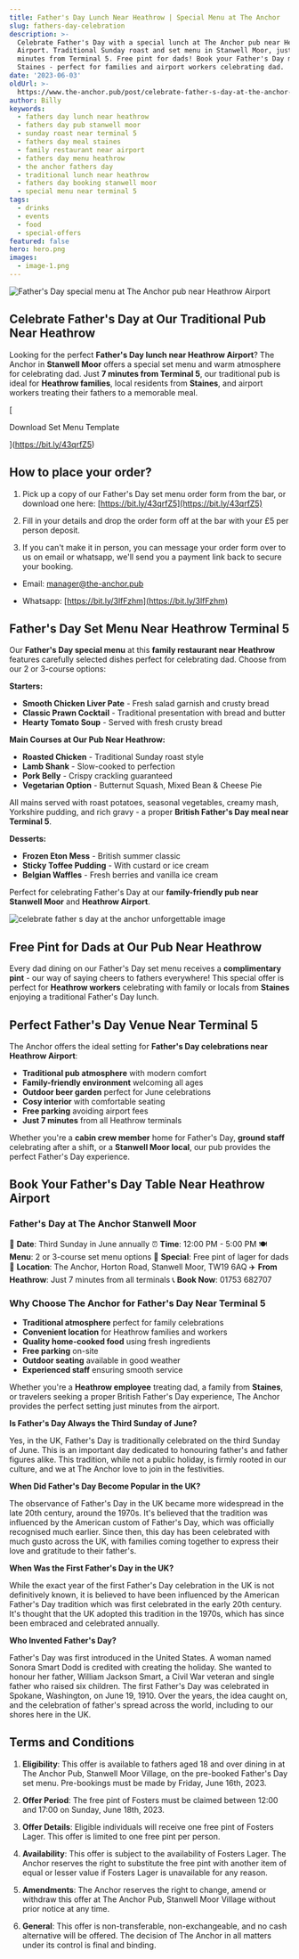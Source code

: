 ```yaml
---
title: Father's Day Lunch Near Heathrow | Special Menu at The Anchor
slug: fathers-day-celebration
description: >-
  Celebrate Father's Day with a special lunch at The Anchor pub near Heathrow
  Airport. Traditional Sunday roast and set menu in Stanwell Moor, just 7
  minutes from Terminal 5. Free pint for dads! Book your Father's Day meal near
  Staines - perfect for families and airport workers celebrating dad.
date: '2023-06-03'
oldUrl: >-
  https://www.the-anchor.pub/post/celebrate-father-s-day-at-the-anchor-unforgettable
author: Billy
keywords:
  - fathers day lunch near heathrow
  - fathers day pub stanwell moor
  - sunday roast near terminal 5
  - fathers day meal staines
  - family restaurant near airport
  - fathers day menu heathrow
  - the anchor fathers day
  - traditional lunch near heathrow
  - fathers day booking stanwell moor
  - special menu near terminal 5
tags:
  - drinks
  - events
  - food
  - special-offers
featured: false
hero: hero.png
images:
  - image-1.png
---
```


  

![Father's Day special menu at The Anchor pub near Heathrow Airport](/content/blog/celebrate-father-s-day-at-the-anchor-unforgettable/hero.png)

## Celebrate Father's Day at Our Traditional Pub Near Heathrow

Looking for the perfect **Father's Day lunch near Heathrow Airport**? The Anchor in **Stanwell Moor** offers a special set menu and warm atmosphere for celebrating dad. Just **7 minutes from Terminal 5**, our traditional pub is ideal for **Heathrow families**, local residents from **Staines**, and airport workers treating their fathers to a memorable meal.

[

Download Set Menu Template

](https://bit.ly/43qrfZ5)

## How to place your order?

1.  Pick up a copy of our Father's Day set menu order form from the bar, or download one here: [https://bit.ly/43qrfZ5](https://bit.ly/43qrfZ5)
    
2.  Fill in your details and drop the order form off at the bar with your £5 per person deposit.
    
3.  If you can't make it in person, you can message your order form over to us on email or whatsapp, we'll send you a payment link back to secure your booking.
    

*   Email: manager@the-anchor.pub
    
*   Whatsapp: [https://bit.ly/3lfFzhm](https://bit.ly/3lfFzhm)
    

## **Father's Day Set Menu Near Heathrow Terminal 5**

Our **Father's Day special menu** at this **family restaurant near Heathrow** features carefully selected dishes perfect for celebrating dad. Choose from our 2 or 3-course options:

**Starters:**
- **Smooth Chicken Liver Pate** - Fresh salad garnish and crusty bread
- **Classic Prawn Cocktail** - Traditional presentation with bread and butter
- **Hearty Tomato Soup** - Served with fresh crusty bread

**Main Courses at Our Pub Near Heathrow:**
- **Roasted Chicken** - Traditional Sunday roast style
- **Lamb Shank** - Slow-cooked to perfection
- **Pork Belly** - Crispy crackling guaranteed
- **Vegetarian Option** - Butternut Squash, Mixed Bean & Cheese Pie

All mains served with roast potatoes, seasonal vegetables, creamy mash, Yorkshire pudding, and rich gravy - a proper **British Father's Day meal near Terminal 5**.

**Desserts:**
- **Frozen Eton Mess** - British summer classic
- **Sticky Toffee Pudding** - With custard or ice cream
- **Belgian Waffles** - Fresh berries and vanilla ice cream

Perfect for celebrating Father's Day at our **family-friendly pub near Stanwell Moor** and **Heathrow Airport**.

![celebrate father s day at the anchor unforgettable image](/content/blog/celebrate-father-s-day-at-the-anchor-unforgettable/image-1.png)

## **Free Pint for Dads at Our Pub Near Heathrow**

Every dad dining on our Father's Day set menu receives a **complimentary pint** - our way of saying cheers to fathers everywhere! This special offer is perfect for **Heathrow workers** celebrating with family or locals from **Staines** enjoying a traditional Father's Day lunch.

## **Perfect Father's Day Venue Near Terminal 5**

The Anchor offers the ideal setting for **Father's Day celebrations near Heathrow Airport**:

- **Traditional pub atmosphere** with modern comfort
- **Family-friendly environment** welcoming all ages
- **Outdoor beer garden** perfect for June celebrations
- **Cosy interior** with comfortable seating
- **Free parking** avoiding airport fees
- **Just 7 minutes** from all Heathrow terminals

Whether you're a **cabin crew member** home for Father's Day, **ground staff** celebrating after a shift, or a **Stanwell Moor local**, our pub provides the perfect Father's Day experience.

  

## **Book Your Father's Day Table Near Heathrow Airport**

### Father's Day at The Anchor Stanwell Moor

📅 **Date**: Third Sunday in June annually
⏰ **Time**: 12:00 PM - 5:00 PM
🍽️ **Menu**: 2 or 3-course set menu options
🍺 **Special**: Free pint of lager for dads
📍 **Location**: The Anchor, Horton Road, Stanwell Moor, TW19 6AQ
✈️ **From Heathrow**: Just 7 minutes from all terminals
📞 **Book Now**: 01753 682707

### Why Choose The Anchor for Father's Day Near Terminal 5

- **Traditional atmosphere** perfect for family celebrations
- **Convenient location** for Heathrow families and workers
- **Quality home-cooked food** using fresh ingredients
- **Free parking** on-site
- **Outdoor seating** available in good weather
- **Experienced staff** ensuring smooth service

Whether you're a **Heathrow employee** treating dad, a family from **Staines**, or travelers seeking a proper British Father's Day experience, The Anchor provides the perfect setting just minutes from the airport.

**Is Father's Day Always the Third Sunday of June?**

Yes, in the UK, Father's Day is traditionally celebrated on the third Sunday of June. This is an important day dedicated to honouring father's and father figures alike. This tradition, while not a public holiday, is firmly rooted in our culture, and we at The Anchor love to join in the festivities.

**When Did Father's Day Become Popular in the UK?**

The observance of Father's Day in the UK became more widespread in the late 20th century, around the 1970s. It's believed that the tradition was influenced by the American custom of Father's Day, which was officially recognised much earlier. Since then, this day has been celebrated with much gusto across the UK, with families coming together to express their love and gratitude to their father's.

**When Was the First Father's Day in the UK?**

While the exact year of the first Father's Day celebration in the UK is not definitively known, it is believed to have been influenced by the American Father's Day tradition which was first celebrated in the early 20th century. It's thought that the UK adopted this tradition in the 1970s, which has since been embraced and celebrated annually.

**Who Invented Father's Day?**

Father's Day was first introduced in the United States. A woman named Sonora Smart Dodd is credited with creating the holiday. She wanted to honour her father, William Jackson Smart, a Civil War veteran and single father who raised six children. The first Father's Day was celebrated in Spokane, Washington, on June 19, 1910. Over the years, the idea caught on, and the celebration of father's spread across the world, including to our shores here in the UK.

## Terms and Conditions

1.  **Eligibility**: This offer is available to fathers aged 18 and over dining in at The Anchor Pub, Stanwell Moor Village, on the pre-booked Father's Day set menu. Pre-bookings must be made by Friday, June 16th, 2023.
    
2.  **Offer Period**: The free pint of Fosters must be claimed between 12:00 and 17:00 on Sunday, June 18th, 2023.
    
3.  **Offer Details**: Eligible individuals will receive one free pint of Fosters Lager. This offer is limited to one free pint per person.
    
4.  **Availability**: This offer is subject to the availability of Fosters Lager. The Anchor reserves the right to substitute the free pint with another item of equal or lesser value if Fosters Lager is unavailable for any reason.
    
5.  **Amendments**: The Anchor reserves the right to change, amend or withdraw this offer at The Anchor Pub, Stanwell Moor Village without prior notice at any time.
    
6.  **General**: This offer is non-transferable, non-exchangeable, and no cash alternative will be offered. The decision of The Anchor in all matters under its control is final and binding.
